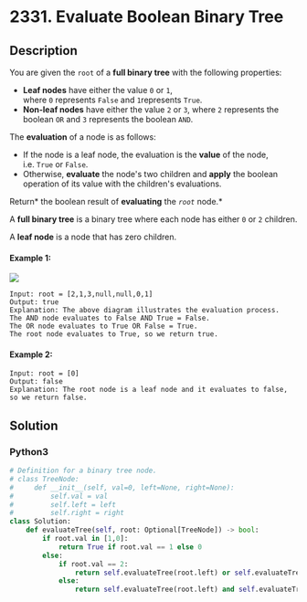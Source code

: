 # 2331. Evaluate Boolean Binary Tree


## Description
You are given the `root` of a **full binary tree** with the following properties:

-   **Leaf nodes** have either the value `0` or `1`, where `0` represents `False` and `1`represents `True`.
-   **Non-leaf nodes** have either the value `2` or `3`, where `2` represents the boolean `OR` and `3` represents the boolean `AND`.

The **evaluation** of a node is as follows:

-   If the node is a leaf node, the evaluation is the **value** of the node, i.e. `True` or `False`.
-   Otherwise, **evaluate** the node's two children and **apply** the boolean operation of its value with the children's evaluations.

Return* the boolean result of **evaluating** the *`root`* node.*

A **full binary tree** is a binary tree where each node has either `0` or `2` children.

A **leaf node** is a node that has zero children.

#### Example 1:
![](https://assets.leetcode.com/uploads/2022/05/16/example1drawio1.png)
```
Input: root = [2,1,3,null,null,0,1]
Output: true
Explanation: The above diagram illustrates the evaluation process.
The AND node evaluates to False AND True = False.
The OR node evaluates to True OR False = True.
The root node evaluates to True, so we return true.
```

#### Example 2:
```
Input: root = [0]
Output: false
Explanation: The root node is a leaf node and it evaluates to false, so we return false.
```


## Solution

### Python3
```python
# Definition for a binary tree node.
# class TreeNode:
#     def __init__(self, val=0, left=None, right=None):
#         self.val = val
#         self.left = left
#         self.right = right
class Solution:
    def evaluateTree(self, root: Optional[TreeNode]) -> bool:
        if root.val in [1,0]:
            return True if root.val == 1 else 0
        else:
            if root.val == 2:
                return self.evaluateTree(root.left) or self.evaluateTree(root.right)
            else:
                return self.evaluateTree(root.left) and self.evaluateTree(root.right)
```

